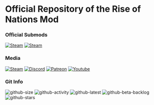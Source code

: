 
# Official Repository of the Rise of Nations Mod
### Official Submods
[![Steam][vanilla-map-icon]][vanilla-map] [![Steam][darker-map-icon]][darker-map]

### Media
[![Steam][steam-badge]][steam-link]   [![Discord][discord-badge]][discord-link]   [![Patreon][patreon-badge]][patreon-link]   [![Youtube][youtube-badge]][youtube-link]

### Git Info
![github-size]  ![github-activity] ![github-latest] ![github-beta-backlog] ![github-stars]

[vanilla-map]: https://steamcommunity.com/sharedfiles/filedetails/?id=3419050267
[vanilla-map-icon]: https://steamuserimages-a.akamaihd.net/ugc/2492264950606248665/96251C4E163EDCD9FD8A0CC67F2208ED94888B5E/?imw=100&imh=100&ima=fit&impolicy=Letterbox&imcolor=%23000000&letterbox=false
[darker-map]: https://steamcommunity.com/sharedfiles/filedetails/?id=3419050267
[darker-map-icon]: https://steamuserimages-a.akamaihd.net/ugc/20930512564213870/03D9A84B06E2862E5BDCE12C180504295CCD1295/?imw=100&imh=100&ima=fit&impolicy=Letterbox&imcolor=%23000000&letterbox=false

[patreon-badge]: https://img.shields.io/static/v1?label=Patreon&message=Donate&color=orange&logo=patreon&style=for-the-badge
[patreon-link]: http://patreon.com/RONMOD

[steam-badge]: https://img.shields.io/static/v1?label=Steam&message=Download&color=lightgrey&logo=steam&style=for-the-badge
[steam-link]: https://steamcommunity.com/sharedfiles/filedetails/?id=2026448968

[youtube-badge]: https://img.shields.io/static/v1?label=Youtube&message=Watch&color=red&logo=youtube&style=for-the-badge
[youtube-link]: https://www.youtube.com/channel/UCgWkliJFfrhy4yHePtkmrzw

[discord-badge]: https://img.shields.io/static/v1?label=Discord&message=Chat&color=blue&logo=discord&style=for-the-badge
[discord-link]: https://discord.gg/3VpWTnDn8B

[github-size]: https://img.shields.io/github/repo-size/stuffi3000/Rise-of-Nations?label=MOD%20SIZE&style=for-the-badge
[github-stars]: https://img.shields.io/github/stars/stuffi3000/Rise-of-Nations?style=for-the-badge

[github-latest]: https://img.shields.io/github/last-commit/stuffi3000/Rise-of-Nations?label=Latest%20Commit&color=blue&style=for-the-badge
[github-activity]: https://img.shields.io/github/commit-activity/m/stuffi3000/Rise-of-Nations?label=Team%20Activity&style=for-the-badge
[github-beta-backlog]: https://img.shields.io/github/commits-since/stuffi3000/Rise-of-Nations/0.5.0?label=Ahead%20Of%20Steam&style=for-the-badge&color=blue
[discord-link]: https://img.shields.io/discord/696379419895398411?color=lightgrey&label=DISCORD&style=for-the-badge
